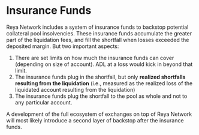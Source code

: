 # Insurance Funds

Reya Network includes a system of insurance funds to backstop potential collateral pool insolvencies. These insurance funds accumulate the greater part of the liquidation fees, and fill the shortfall when losses exceeded the deposited margin. But two important aspects:

1. There are set limits on how much the insurance funds can cover (depending on size of account). ADL at a loss would kick in beyond that limit.
2. The insurance funds plug in the shortfall, but only **realized shortfalls resulting from the liquidation** (i.e., measured as the realized loss of the liquidated account resulting from the liquidation)
3. The insurance funds plug the shortfall to the pool as whole and not to any particular account.

A development of the full ecosystem of exchanges on top of Reya Network will most likely introduce a second layer of backstop after the insurance funds.
